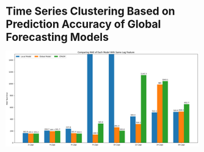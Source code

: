 # Time Series Clustering Based on Prediction Accuracy of Global Forecasting Models

![Results](./plots/compare_mae_models.png)